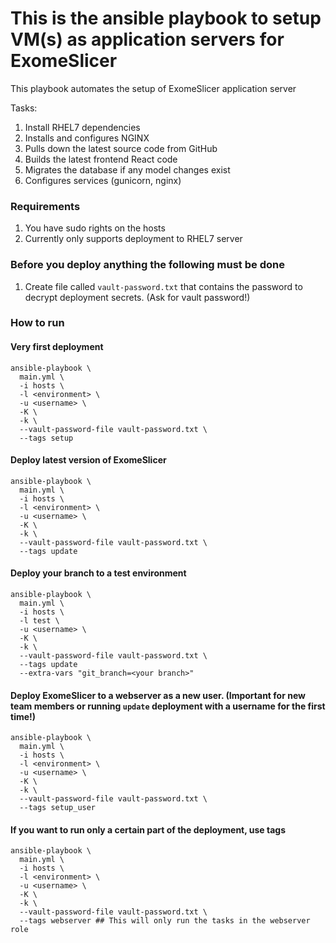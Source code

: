 # This is the ansible playbook to setup VM(s) as application servers for ExomeSlicer

This playbook automates the setup of ExomeSlicer application server

Tasks:
1. Install RHEL7 dependencies
1. Installs and configures NGINX
1. Pulls down the latest source code from GitHub
1. Builds the latest frontend React code
1. Migrates the database if any model changes exist
1. Configures services (gunicorn, nginx)

### Requirements

1. You have sudo rights on the hosts
1. Currently only supports deployment to RHEL7 server

### Before you deploy anything the following must be done

1. Create file called `vault-password.txt` that contains the password to decrypt deployment secrets.  (Ask for vault password!)

### How to run

#### Very first deployment

```
ansible-playbook \
  main.yml \
  -i hosts \
  -l <environment> \
  -u <username> \
  -K \
  -k \
  --vault-password-file vault-password.txt \
  --tags setup
```

#### Deploy latest version of ExomeSlicer

```
ansible-playbook \
  main.yml \
  -i hosts \
  -l <environment> \
  -u <username> \
  -K \
  -k \
  --vault-password-file vault-password.txt \
  --tags update
```


#### Deploy your branch to a test environment

```
ansible-playbook \
  main.yml \
  -i hosts \
  -l test \
  -u <username> \
  -K \
  -k \
  --vault-password-file vault-password.txt \
  --tags update
  --extra-vars "git_branch=<your branch>"
```

#### Deploy ExomeSlicer to a webserver as a new user. (Important for new team members or running `update` deployment with a username for the first time!)

```
ansible-playbook \
  main.yml \
  -i hosts \
  -l <environment> \
  -u <username> \
  -K \
  -k \
  --vault-password-file vault-password.txt \
  --tags setup_user
```

#### If you want to run only a certain part of the deployment, use tags

```
ansible-playbook \
  main.yml \
  -i hosts \
  -l <environment> \
  -u <username> \
  -K \
  -k \
  --vault-password-file vault-password.txt \
  --tags webserver ## This will only run the tasks in the webserver role
```
